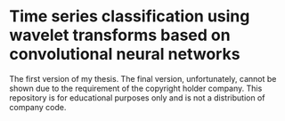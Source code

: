 # Time series classification using wavelet transforms based on convolutional neural networks

The first version of my thesis. The final version, unfortunately, cannot be shown due to the requirement of the copyright holder company. This repository is for educational purposes only and is not a distribution of company code.
